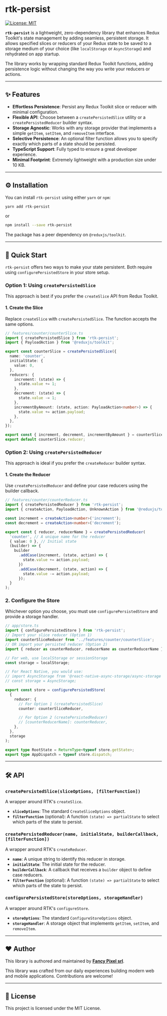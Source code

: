 # rtk-persist

[![License: MIT](https://img.shields.io/badge/License-MIT-yellow.svg)](https://opensource.org/licenses/MIT)

**`rtk-persist`** is a lightweight, zero-dependency library that enhances Redux Toolkit's state management by adding seamless, persistent storage. It allows specified slices or reducers of your Redux state to be saved to a storage medium of your choice (like `localStorage` or `AsyncStorage`) and rehydrated on app startup.

The library works by wrapping standard Redux Toolkit functions, adding persistence logic without changing the way you write your reducers or actions.

***

## ✨ Features

* **Effortless Persistence**: Persist any Redux Toolkit slice or reducer with minimal configuration.
* **Flexible API**: Choose between a `createPersistedSlice` utility or a `createPersistedReducer` builder syntax.
* **Storage Agnostic**: Works with any storage provider that implements a simple `getItem`, `setItem`, and `removeItem` interface.
* **Selective Persistence**: An optional filter function allows you to specify exactly which parts of a state should be persisted.
* **TypeScript Support**: Fully typed to ensure a great developer experience.
* **Minimal Footprint**: Extremely lightweight with a production size under 10 KB.

***

## ⚙️ Installation

You can install `rtk-persist` using either `yarn` or `npm`:

```bash
yarn add rtk-persist
```

or

```bash
npm install --save rtk-persist
```

The package has a peer dependency on `@reduxjs/toolkit`.

***

## 🚀 Quick Start

`rtk-persist` offers two ways to make your state persistent. Both require using `configurePersistedStore` in your store setup.

### Option 1: Using `createPersistedSlice`

This approach is best if you prefer the `createSlice` API from Redux Toolkit.

#### 1. Create the Slice

Replace `createSlice` with `createPersistedSlice`. The function accepts the same options.

```typescript
// features/counter/counterSlice.ts
import { createPersistedSlice } from 'rtk-persist';
import { PayloadAction } from '@reduxjs/toolkit';

export const counterSlice = createPersistedSlice({
  name: 'counter',
  initialState: {
    value: 0,
  },
  reducers: {
    increment: (state) => {
      state.value += 1;
    },
    decrement: (state) => {
      state.value -= 1;
    },
    incrementByAmount: (state, action: PayloadAction<number>) => {
      state.value += action.payload;
    },
  },
});

export const { increment, decrement, incrementByAmount } = counterSlice.actions;
export default counterSlice.reducer;
```

### Option 2: Using `createPersistedReducer`

This approach is ideal if you prefer the `createReducer` builder syntax.

#### 1. Create the Reducer

Use `createPersistedReducer` and define your case reducers using the builder callback.

```typescript
// features/counter/counterReducer.ts
import { createPersistedReducer } from 'rtk-persist';
import { createAction, PayloadAction, UnknownAction } from '@reduxjs/toolkit';

const increment = createAction<number>('increment');
const decrement = createAction<number>('decrement');

export const { reducer, reducerName } = createPersistedReducer(
  'counter', // A unique name for the reducer
  { value: 0 }, // Initial state
  (builder) => {
    builder
      .addCase(increment, (state, action) => {
        state.value += action.payload;
      })
      .addCase(decrement, (state, action) => {
        state.value -= action.payload;
      });
  }
);
```

### 2. Configure the Store

Whichever option you choose, you must use `configurePersistedStore` and provide a storage handler.

```typescript
// app/store.ts
import { configurePersistedStore } from 'rtk-persist';
// Import your slice reducer (Option 1)
import counterSliceReducer from '../features/counter/counterSlice';
// OR import your persisted reducer (Option 2)
import { reducer as counterReducer, reducerName as counterReducerName } from '../features/counter/counterReducer';

// For web, use localStorage or sessionStorage
const storage = localStorage;

// For React Native, you would use:
// import AsyncStorage from '@react-native-async-storage/async-storage';
// const storage = AsyncStorage;

export const store = configurePersistedStore(
  {
    reducer: {
      // For Option 1 (createPersistedSlice)
      counter: counterSliceReducer,

      // For Option 2 (createPersistedReducer)
      // [counterReducerName]: counterReducer,
    },
  },
  storage
);

export type RootState = ReturnType<typeof store.getState>;
export type AppDispatch = typeof store.dispatch;
```

***

## 🛠️ API

### `createPersistedSlice(sliceOptions, [filterFunction])`

A wrapper around RTK's `createSlice`.
* **`sliceOptions`**: The standard `CreateSliceOptions` object.
* **`filterFunction`** (optional): A function `(state) => partialState` to select which parts of the state to persist.

### `createPersistedReducer(name, initialState, builderCallback, [filterFunction])`

A wrapper around RTK's `createReducer`.
* **`name`**: A unique string to identify this reducer in storage.
* **`initialState`**: The initial state for the reducer.
* **`builderCallback`**: A callback that receives a `builder` object to define case reducers.
* **`filterFunction`** (optional): A function `(state) => partialState` to select which parts of the state to persist.

### `configurePersistedStore(storeOptions, storageHandler)`

A wrapper around RTK's `configureStore`.
* **`storeOptions`**: The standard `ConfigureStoreOptions` object.
* **`storageHandler`**: A storage object that implements `getItem`, `setItem`, and `removeItem`.

***

## ❤️ Author

This library is authored and maintained by **[Fancy Pixel srl](https://www.fancypixel.it)**.

This library was crafted from our daily experiences building modern web and mobile applications. Contributions are welcome!

***

## 📄 License

This project is licensed under the MIT License.
